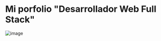 # Mi porfolio "Desarrollador Web Full Stack"


![image](https://github.com/user-attachments/assets/42875fdb-3965-4eeb-a222-18e10f525d6e)

